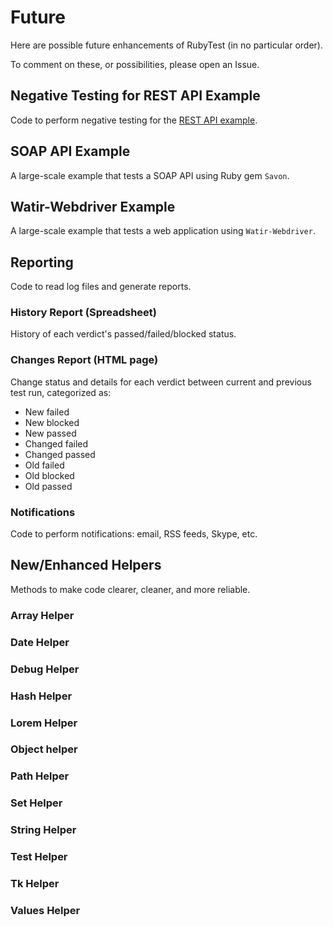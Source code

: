 # Future

Here are possible future enhancements of RubyTest (in no particular order).

To comment on these, or possibilities, please open an Issue.

## Negative Testing for REST API Example

Code to perform negative testing for the [REST API example](./examples/rest_api/RestAPI.md).

## SOAP API Example

A large-scale example that tests a SOAP API using Ruby gem <code>Savon</code>.

## Watir-Webdriver Example

A large-scale example that tests a web application using <code>Watir-Webdriver</code>.

## Reporting

Code to read log files and generate reports.

### History Report (Spreadsheet)

History of each verdict's passed/failed/blocked status.

### Changes Report (HTML page)

Change status and details for each verdict between current and previous test run, categorized as:

- New failed
- New blocked
- New passed
- Changed failed
- Changed passed
- Old failed
- Old blocked
- Old passed

### Notifications

Code to perform notifications:  email, RSS feeds, Skype, etc.

## New/Enhanced  Helpers

Methods to make code clearer, cleaner, and more reliable.

### Array Helper

### Date Helper

### Debug Helper

### Hash Helper

### Lorem Helper

### Object helper

### Path Helper

### Set Helper

### String Helper

### Test Helper

### Tk Helper

### Values Helper
